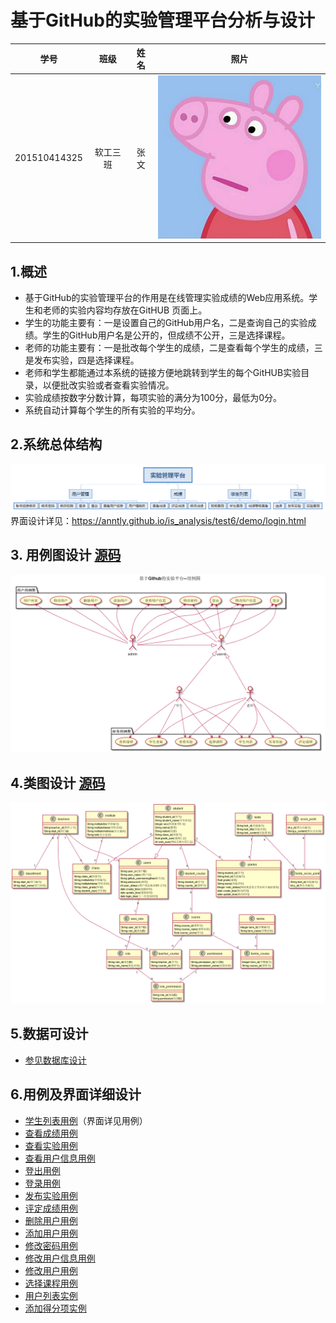 # 基于GitHub的实验管理平台分析与设计

|学号|班级|姓名|照片|
|:-------:|:-------------: | :----------:|:---:|
|201510414325|软工三班|张文|![myself](../myself.jpg "myself")

## 1.概述
- 基于GitHub的实验管理平台的作用是在线管理实验成绩的Web应用系统。学生和老师的实验内容均存放在GitHUB
页面上。
- 学生的功能主要有：一是设置自己的GitHub用户名，二是查询自己的实验成绩。学生的GitHub用户名是公开的，但成绩不公开，三是选择课程。
- 老师的功能主要有：一是批改每个学生的成绩，二是查看每个学生的成绩，三是发布实验，四是选择课程。
- 老师和学生都能通过本系统的链接方便地跳转到学生的每个GitHUB实验目录，以便批改实验或者查看实验情况。
- 实验成绩按数字分数计算，每项实验的满分为100分，最低为0分。
- 系统自动计算每个学生的所有实验的平均分。

## 2.系统总体结构
![系统总体结构](系统总体结构.png)
界面设计详见：https://anntly.github.io/is_analysis/test6/demo/login.html

## 3. 用例图设计 [源码](用例图设计.puml)
![](用例图设计.png '用例图')

## 4.类图设计 [源码](类图.puml)
![](类图.png '类图')

## 5.数据可设计
* [参见数据库设计](数据库设计.md)

## 6.用例及界面详细设计
* [学生列表用例](用例/学生列表用例.md)（界面详见用例）
* [查看成绩用例](用例/查看成绩用例.md)
* [查看实验用例](用例/查看实验用例.md)
* [查看用户信息用例](用例/查看用户信息用例.md)
* [登出用例](用例/登出用例.md)
* [登录用例](用例/登录用例.md)
* [发布实验用例](用例/发布实验用例.md)
* [评定成绩用例](用例/评定成绩用例.md)
* [删除用户用例](用例/删除用户用例.md)
* [添加用户用例](用例/添加用户用例.md)
* [修改密码用例](用例/修改密码用例.md)
* [修改用户信息用例](用例/修改用户信息用例.md)
* [修改用户用例](用例/修改用户用例.md)
* [选择课程用例](用例/选择课程用例.md)
* [用户列表实例](用例/用户列表实例.md)
* [添加得分项实例](用例/添加得分项实例.md)
